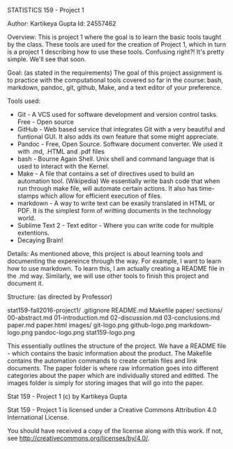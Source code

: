 STATISTICS 159 - Project 1

Author: Kartikeya Gupta
Id: 24557462

Overview: This is project 1 where the goal is to learn the basic tools taught by the class. These tools are used for the creation of Project 1, which in turn is a project 1 describing how to use these tools. Confusing right?! It's pretty simple. We'll see that soon.

Goal: (as stated in the requirements) 
The goal of this project assignment is to practice with the computational tools covered so far in the course: bash, markdown, pandoc, git, github, Make, and a text editor of your preference.

Tools used:
- Git - A VCS used for software development and version control tasks. Free - Open source
- GitHub - Web based service that integrates Git with a very beautiful and funtional GUI. It also adds its own feature that some might appreciate.
- Pandoc - Free, Open Source. Software document converter. We used it with .md, .HTML and .pdf files
- bash - Bourne Again Shell. Unix shell and command language that is used to interact with the Kernel.
- Make - A file that contains a set of directives used to build an automation tool. (Wikipedia) We essentially write bash code that when run through make file, will automate certain actions. It also has time-stamps which allow for efficient execution of files.
- markdown - A way to write text can be exasily translated in HTML or PDF. It is the simplest form of writting documents in the technology world.
- Sublime Text 2 - Text editor - Where you can write code for multiple extentions.
- Decaying Brain!


Details:
As mentioned above, this project is about learning tools and documenting the expereince through the way. For example, I want to learn how to use markdown. To learn this, I am actually creating a README file in the .md way. Similarly, we will use other tools to finish this project and document it. 

Structure: (as directed by Professor)

stat159-fall2016-project1/
    .gitignore
    README.md
    Makefile
    paper/
        sections/
            00-abstract.md
            01-introduction.md
            02-discussion.md
            03-conclusions.md
		paper.md
        paper.html
    images/
        git-logo.png
        github-logo.png
        markdown-logo.png
        pandoc-logo.png
        stat159-logo.png

This essentially outlines the structure of the project. We have a README file - which contains the basic information about the product. The Makefile contains the automation commands to create certain files and link documents. The paper folder is where raw information goes into different categories about the paper which are individually stored and editted. The images folder is simply for storing images that will go into the paper.






Stat 159 - Project 1 (c) by Kartikeya Gupta

Stat 159 - Project 1 is licensed under a
Creative Commons Attribution 4.0 International License.

You should have received a copy of the license along with this
work. If not, see <http://creativecommons.org/licenses/by/4.0/>.